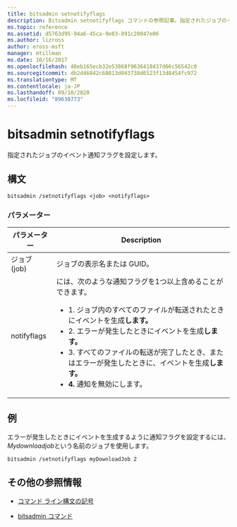 ```yaml
---
title: bitsadmin setnotifyflags
description: Bitsadmin setnotifyflags コマンドの参照記事。指定されたジョブのイベント通知フラグを設定します。
ms.topic: reference
ms.assetid: d5763d95-94a6-45ca-9e03-891c20047e06
ms.author: lizross
author: eross-msft
manager: mtillman
ms.date: 10/16/2017
ms.openlocfilehash: 48eb165ecb32e53868f9636418437d66c56542c0
ms.sourcegitcommit: db2d46842c68813d043738d6523f13d8454fc972
ms.translationtype: MT
ms.contentlocale: ja-JP
ms.lasthandoff: 09/10/2020
ms.locfileid: "89630773"
---
```

# <a name="bitsadmin-setnotifyflags"></a>bitsadmin setnotifyflags

指定されたジョブのイベント通知フラグを設定します。

## <a name="syntax"></a>構文

```
bitsadmin /setnotifyflags <job> <notifyflags>
```

### <a name="parameters"></a>パラメーター

| パラメーター | Description |
| --------- | ----------- |
| ジョブ (job) | ジョブの表示名または GUID。 |
| notifyflags | には、次のような通知フラグを1つ以上含めることができます。<ul><li>1. ジョブ内のすべてのファイルが転送されたときにイベントを生成**します。**</li><li>2. エラーが発生したときにイベントを生成**します。**</li><li>3. すべてのファイルの転送が完了したとき、またはエラーが発生したときに、イベントを生成**します。**</li><li>**4.** 通知を無効にします。</li></ul> |

## <a name="examples"></a>例

エラーが発生したときにイベントを生成するように通知フラグを設定するには、 *Mydownloadjob*という名前のジョブを使用します。

```
bitsadmin /setnotifyflags myDownloadJob 2
```

## <a name="additional-references"></a>その他の参照情報

- [コマンド ライン構文の記号](command-line-syntax-key.md)

- [bitsadmin コマンド](bitsadmin.md)
